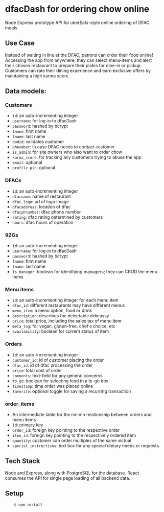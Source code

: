 # dfacDash for ordering chow online
  Node Express prototype API for uberEats-style online ordering of DFAC meals.
## Use Case
Instead of waiting in line at the DFAC, patrons can order their food online! Accessing the app from anywhere, they can select menu-items and alert their chosen restaurant to prepare their plates for dine-in or pickup. Customers can rate their dining experience and earn exclusive offers by maintaining a high karma score.

## Data models:

### Customers

- `id`: an auto-incrementing integer
- `username`: for log-in to dfacDash
- `password`: hashed by bcrypt
- `fname`: first name
- `lname`: last name
- `dodid`: validates customer
- `phnumber`: in case DFAC needs to contact customer
- `is_admin`: for site owners who also want to order chow
- `karma_score`: for tracking any customers trying to abuse the app
- `email`: optional
- `profile_pic`: optional

### DFACs

- `id`: an auto-incrementing integer
- `dfacname`: name of restaurant
- `dfac_logo`: url of logo image
- `dfacaddress`: location of dfac
- `dfacphnumber`: dfac phone number
- `rating`: dfac rating determined by customers
- `hours`: dfac hours of operation

### 92Gs

- `id`: an auto-incrementing integer
- `username`: for log-in to dfacDash
- `password`: hashed by bcrypt
- `fname`: first name
- `lname`: last name
- `is_manager`: boolean for identifying managers; they can CRUD the menu items

### Menu items

- `id`: an auto-incrementing integer for each menu item
- `dfac_id`: different restaurants may have different menus
- `menu_item`: a menu option, food or drink
- `description`: describes the delectable delicassy
- `price`: total price, including the sales tax of menu item
- `meta_tag`: for vegan, gluten-free, chef's choice, etc
- `availability`: boolean for current status of item

### Orders

- `id`: an auto-incrementing integer
- `customer_id`: id of customer placing the order
- `dfac_id`: id of dfac processing the order
- `price`: total cost of order
- `comments`: text-field for any general concerns
- `to_go`: boolean for selecting food in a to-go box
- `timestamp`: time order was placed online
- `favorite`: optional toggle for saving a recurring transaction

### order_items

- An intermediate table for the mn:mn relationship between orders and menu items
- `id`: primary key
- `order_id`: foreign key pointing to the respective order
- `item_id`: foreign key pointing to the respectively ordered item
- `quantity`: customer can order multiples of the same victual
- `special_instructions`: text box for any special dietary needs or requests

## Tech Stack

Node and Express, along with PostgreSQL for the database.
React consumes the API for single page loading of all backend data.


## Setup

```
    $ npm install
```